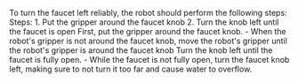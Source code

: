 To turn the faucet left reliably, the robot should perform the following steps:
    Steps:  1. Put the gripper around the faucet knob 2. Turn the knob left until the faucet is open
    First, put the gripper around the faucet knob.
    - When the robot's gripper is not around the faucet knob, move the robot's gripper until the robot's gripper is around the faucet knob
    Turn the knob left until the faucet is fully open.
    - While the faucet is not fully open, turn the faucet knob left, making sure to not turn it too far and cause water to overflow.